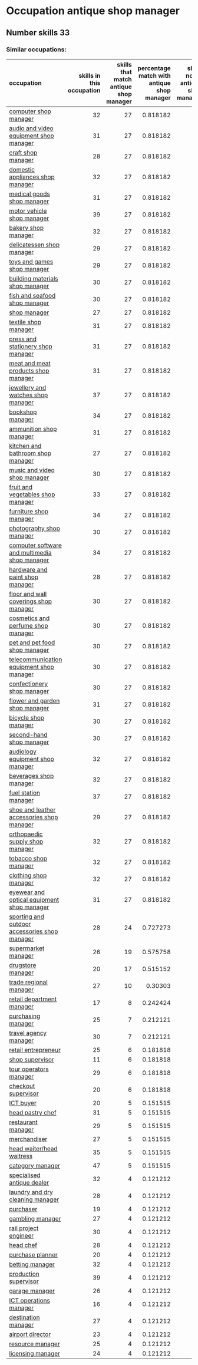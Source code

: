 # Occupation antique shop manager
## Number skills 33
### Similar occupations:
| occupation                                                                                        |   skills in this occupation |   skills that match antique shop manager |   percentage match with antique shop manager |   skills not in antique shop manager |
|:--------------------------------------------------------------------------------------------------|----------------------------:|-----------------------------------------:|---------------------------------------------:|-------------------------------------:|
| [computer shop manager](computer_shop_manager.md)                                                 |                          32 |                                       27 |                                     0.818182 |                                    5 |
| [audio and video equipment shop manager](audio_and_video_equipment_shop_manager.md)               |                          31 |                                       27 |                                     0.818182 |                                    4 |
| [craft shop manager](craft_shop_manager.md)                                                       |                          28 |                                       27 |                                     0.818182 |                                    1 |
| [domestic appliances shop manager](domestic_appliances_shop_manager.md)                           |                          32 |                                       27 |                                     0.818182 |                                    5 |
| [medical goods shop manager](medical_goods_shop_manager.md)                                       |                          31 |                                       27 |                                     0.818182 |                                    4 |
| [motor vehicle shop manager](motor_vehicle_shop_manager.md)                                       |                          39 |                                       27 |                                     0.818182 |                                   12 |
| [bakery shop manager](bakery_shop_manager.md)                                                     |                          32 |                                       27 |                                     0.818182 |                                    5 |
| [delicatessen shop manager](delicatessen_shop_manager.md)                                         |                          29 |                                       27 |                                     0.818182 |                                    2 |
| [toys and games shop manager](toys_and_games_shop_manager.md)                                     |                          29 |                                       27 |                                     0.818182 |                                    2 |
| [building materials shop manager](building_materials_shop_manager.md)                             |                          30 |                                       27 |                                     0.818182 |                                    3 |
| [fish and seafood shop manager](fish_and_seafood_shop_manager.md)                                 |                          30 |                                       27 |                                     0.818182 |                                    3 |
| [shop manager](shop_manager.md)                                                                   |                          27 |                                       27 |                                     0.818182 |                                    0 |
| [textile shop manager](textile_shop_manager.md)                                                   |                          31 |                                       27 |                                     0.818182 |                                    4 |
| [press and stationery shop manager](press_and_stationery_shop_manager.md)                         |                          31 |                                       27 |                                     0.818182 |                                    4 |
| [meat and meat products shop manager](meat_and_meat_products_shop_manager.md)                     |                          31 |                                       27 |                                     0.818182 |                                    4 |
| [jewellery and watches shop manager](jewellery_and_watches_shop_manager.md)                       |                          37 |                                       27 |                                     0.818182 |                                   10 |
| [bookshop manager](bookshop_manager.md)                                                           |                          34 |                                       27 |                                     0.818182 |                                    7 |
| [ammunition shop manager](ammunition_shop_manager.md)                                             |                          31 |                                       27 |                                     0.818182 |                                    4 |
| [kitchen and bathroom shop manager](kitchen_and_bathroom_shop_manager.md)                         |                          27 |                                       27 |                                     0.818182 |                                    0 |
| [music and video shop manager](music_and_video_shop_manager.md)                                   |                          30 |                                       27 |                                     0.818182 |                                    3 |
| [fruit and vegetables shop manager](fruit_and_vegetables_shop_manager.md)                         |                          33 |                                       27 |                                     0.818182 |                                    6 |
| [furniture shop manager](furniture_shop_manager.md)                                               |                          34 |                                       27 |                                     0.818182 |                                    7 |
| [photography shop manager](photography_shop_manager.md)                                           |                          30 |                                       27 |                                     0.818182 |                                    3 |
| [computer software and multimedia shop manager](computer_software_and_multimedia_shop_manager.md) |                          34 |                                       27 |                                     0.818182 |                                    7 |
| [hardware and paint shop manager](hardware_and_paint_shop_manager.md)                             |                          28 |                                       27 |                                     0.818182 |                                    1 |
| [floor and wall coverings shop manager](floor_and_wall_coverings_shop_manager.md)                 |                          30 |                                       27 |                                     0.818182 |                                    3 |
| [cosmetics and perfume shop manager](cosmetics_and_perfume_shop_manager.md)                       |                          30 |                                       27 |                                     0.818182 |                                    3 |
| [pet and pet food shop manager](pet_and_pet_food_shop_manager.md)                                 |                          30 |                                       27 |                                     0.818182 |                                    3 |
| [telecommunication equipment shop manager](telecommunication_equipment_shop_manager.md)           |                          30 |                                       27 |                                     0.818182 |                                    3 |
| [confectionery shop manager](confectionery_shop_manager.md)                                       |                          30 |                                       27 |                                     0.818182 |                                    3 |
| [flower and garden shop manager](flower_and_garden_shop_manager.md)                               |                          31 |                                       27 |                                     0.818182 |                                    4 |
| [bicycle shop manager](bicycle_shop_manager.md)                                                   |                          30 |                                       27 |                                     0.818182 |                                    3 |
| [second-hand shop manager](second-hand_shop_manager.md)                                           |                          30 |                                       27 |                                     0.818182 |                                    3 |
| [audiology equipment shop manager](audiology_equipment_shop_manager.md)                           |                          32 |                                       27 |                                     0.818182 |                                    5 |
| [beverages shop manager](beverages_shop_manager.md)                                               |                          32 |                                       27 |                                     0.818182 |                                    5 |
| [fuel station manager](fuel_station_manager.md)                                                   |                          37 |                                       27 |                                     0.818182 |                                   10 |
| [shoe and leather accessories shop manager](shoe_and_leather_accessories_shop_manager.md)         |                          29 |                                       27 |                                     0.818182 |                                    2 |
| [orthopaedic supply shop manager](orthopaedic_supply_shop_manager.md)                             |                          32 |                                       27 |                                     0.818182 |                                    5 |
| [tobacco shop manager](tobacco_shop_manager.md)                                                   |                          32 |                                       27 |                                     0.818182 |                                    5 |
| [clothing shop manager](clothing_shop_manager.md)                                                 |                          32 |                                       27 |                                     0.818182 |                                    5 |
| [eyewear and optical equipment shop manager](eyewear_and_optical_equipment_shop_manager.md)       |                          31 |                                       27 |                                     0.818182 |                                    4 |
| [sporting and outdoor accessories shop manager](sporting_and_outdoor_accessories_shop_manager.md) |                          28 |                                       24 |                                     0.727273 |                                    4 |
| [supermarket manager](supermarket_manager.md)                                                     |                          26 |                                       19 |                                     0.575758 |                                    7 |
| [drugstore manager](drugstore_manager.md)                                                         |                          20 |                                       17 |                                     0.515152 |                                    3 |
| [trade regional manager](trade_regional_manager.md)                                               |                          27 |                                       10 |                                     0.30303  |                                   17 |
| [retail department manager](retail_department_manager.md)                                         |                          17 |                                        8 |                                     0.242424 |                                    9 |
| [purchasing manager](purchasing_manager.md)                                                       |                          25 |                                        7 |                                     0.212121 |                                   18 |
| [travel agency manager](travel_agency_manager.md)                                                 |                          30 |                                        7 |                                     0.212121 |                                   23 |
| [retail entrepreneur](retail_entrepreneur.md)                                                     |                          25 |                                        6 |                                     0.181818 |                                   19 |
| [shop supervisor](shop_supervisor.md)                                                             |                          11 |                                        6 |                                     0.181818 |                                    5 |
| [tour operators manager](tour_operators_manager.md)                                               |                          29 |                                        6 |                                     0.181818 |                                   23 |
| [checkout supervisor](checkout_supervisor.md)                                                     |                          20 |                                        6 |                                     0.181818 |                                   14 |
| [ICT buyer](ICT_buyer.md)                                                                         |                          20 |                                        5 |                                     0.151515 |                                   15 |
| [head pastry chef](head_pastry_chef.md)                                                           |                          31 |                                        5 |                                     0.151515 |                                   26 |
| [restaurant manager](restaurant_manager.md)                                                       |                          29 |                                        5 |                                     0.151515 |                                   24 |
| [merchandiser](merchandiser.md)                                                                   |                          27 |                                        5 |                                     0.151515 |                                   22 |
| [head waiter/head waitress](head_waiter-head_waitress.md)                                         |                          35 |                                        5 |                                     0.151515 |                                   30 |
| [category manager](category_manager.md)                                                           |                          47 |                                        5 |                                     0.151515 |                                   42 |
| [specialised antique dealer](specialised_antique_dealer.md)                                       |                          32 |                                        4 |                                     0.121212 |                                   28 |
| [laundry and dry cleaning manager](laundry_and_dry_cleaning_manager.md)                           |                          28 |                                        4 |                                     0.121212 |                                   24 |
| [purchaser](purchaser.md)                                                                         |                          19 |                                        4 |                                     0.121212 |                                   15 |
| [gambling manager](gambling_manager.md)                                                           |                          27 |                                        4 |                                     0.121212 |                                   23 |
| [rail project engineer](rail_project_engineer.md)                                                 |                          30 |                                        4 |                                     0.121212 |                                   26 |
| [head chef](head_chef.md)                                                                         |                          28 |                                        4 |                                     0.121212 |                                   24 |
| [purchase planner](purchase_planner.md)                                                           |                          20 |                                        4 |                                     0.121212 |                                   16 |
| [betting manager](betting_manager.md)                                                             |                          32 |                                        4 |                                     0.121212 |                                   28 |
| [production supervisor](production_supervisor.md)                                                 |                          39 |                                        4 |                                     0.121212 |                                   35 |
| [garage manager](garage_manager.md)                                                               |                          26 |                                        4 |                                     0.121212 |                                   22 |
| [ICT operations manager](ICT_operations_manager.md)                                               |                          16 |                                        4 |                                     0.121212 |                                   12 |
| [destination manager](destination_manager.md)                                                     |                          27 |                                        4 |                                     0.121212 |                                   23 |
| [airport director](airport_director.md)                                                           |                          23 |                                        4 |                                     0.121212 |                                   19 |
| [resource manager](resource_manager.md)                                                           |                          25 |                                        4 |                                     0.121212 |                                   21 |
| [licensing manager](licensing_manager.md)                                                         |                          24 |                                        4 |                                     0.121212 |                                   20 |

